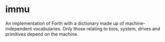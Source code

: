 # immu
An implementation of Forth with a dictionary made up of machine-independent vocabularies. Only those relating to bios, system, drives and primitives depend on the machine. 
